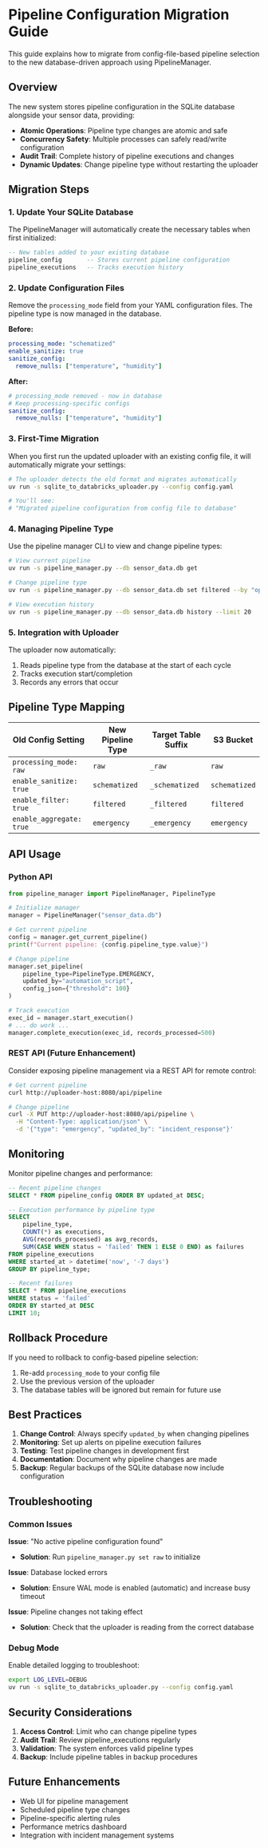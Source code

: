 # Pipeline Configuration Migration Guide

This guide explains how to migrate from config-file-based pipeline selection to the new database-driven approach using PipelineManager.

## Overview

The new system stores pipeline configuration in the SQLite database alongside your sensor data, providing:

- **Atomic Operations**: Pipeline type changes are atomic and safe
- **Concurrency Safety**: Multiple processes can safely read/write configuration
- **Audit Trail**: Complete history of pipeline executions and changes
- **Dynamic Updates**: Change pipeline type without restarting the uploader

## Migration Steps

### 1. Update Your SQLite Database

The PipelineManager will automatically create the necessary tables when first initialized:

```sql
-- New tables added to your existing database
pipeline_config       -- Stores current pipeline configuration
pipeline_executions   -- Tracks execution history
```

### 2. Update Configuration Files

Remove the `processing_mode` field from your YAML configuration files. The pipeline type is now managed in the database.

**Before:**
```yaml
processing_mode: "schematized"
enable_sanitize: true
sanitize_config:
  remove_nulls: ["temperature", "humidity"]
```

**After:**
```yaml
# processing_mode removed - now in database
# Keep processing-specific configs
sanitize_config:
  remove_nulls: ["temperature", "humidity"]
```

### 3. First-Time Migration

When you first run the updated uploader with an existing config file, it will automatically migrate your settings:

```bash
# The uploader detects the old format and migrates automatically
uv run -s sqlite_to_databricks_uploader.py --config config.yaml

# You'll see:
# "Migrated pipeline configuration from config file to database"
```

### 4. Managing Pipeline Type

Use the pipeline manager CLI to view and change pipeline types:

```bash
# View current pipeline
uv run -s pipeline_manager.py --db sensor_data.db get

# Change pipeline type
uv run -s pipeline_manager.py --db sensor_data.db set filtered --by "operations_team"

# View execution history
uv run -s pipeline_manager.py --db sensor_data.db history --limit 20
```

### 5. Integration with Uploader

The uploader now automatically:
1. Reads pipeline type from the database at the start of each cycle
2. Tracks execution start/completion
3. Records any errors that occur

## Pipeline Type Mapping

| Old Config Setting | New Pipeline Type | Target Table Suffix | S3 Bucket |
|-------------------|-------------------|---------------------|-----------|
| `processing_mode: raw` | `raw` | `_raw` | `raw` |
| `enable_sanitize: true` | `schematized` | `_schematized` | `schematized` |
| `enable_filter: true` | `filtered` | `_filtered` | `filtered` |
| `enable_aggregate: true` | `emergency` | `_emergency` | `emergency` |

## API Usage

### Python API

```python
from pipeline_manager import PipelineManager, PipelineType

# Initialize manager
manager = PipelineManager("sensor_data.db")

# Get current pipeline
config = manager.get_current_pipeline()
print(f"Current pipeline: {config.pipeline_type.value}")

# Change pipeline
manager.set_pipeline(
    pipeline_type=PipelineType.EMERGENCY,
    updated_by="automation_script",
    config_json={"threshold": 100}
)

# Track execution
exec_id = manager.start_execution()
# ... do work ...
manager.complete_execution(exec_id, records_processed=500)
```

### REST API (Future Enhancement)

Consider exposing pipeline management via a REST API for remote control:

```bash
# Get current pipeline
curl http://uploader-host:8080/api/pipeline

# Change pipeline
curl -X PUT http://uploader-host:8080/api/pipeline \
  -H "Content-Type: application/json" \
  -d '{"type": "emergency", "updated_by": "incident_response"}'
```

## Monitoring

Monitor pipeline changes and performance:

```sql
-- Recent pipeline changes
SELECT * FROM pipeline_config ORDER BY updated_at DESC;

-- Execution performance by pipeline type
SELECT 
    pipeline_type,
    COUNT(*) as executions,
    AVG(records_processed) as avg_records,
    SUM(CASE WHEN status = 'failed' THEN 1 ELSE 0 END) as failures
FROM pipeline_executions
WHERE started_at > datetime('now', '-7 days')
GROUP BY pipeline_type;

-- Recent failures
SELECT * FROM pipeline_executions 
WHERE status = 'failed' 
ORDER BY started_at DESC 
LIMIT 10;
```

## Rollback Procedure

If you need to rollback to config-based pipeline selection:

1. Re-add `processing_mode` to your config file
2. Use the previous version of the uploader
3. The database tables will be ignored but remain for future use

## Best Practices

1. **Change Control**: Always specify `updated_by` when changing pipelines
2. **Monitoring**: Set up alerts on pipeline execution failures
3. **Testing**: Test pipeline changes in development first
4. **Documentation**: Document why pipeline changes are made
5. **Backup**: Regular backups of the SQLite database now include configuration

## Troubleshooting

### Common Issues

**Issue**: "No active pipeline configuration found"
- **Solution**: Run `pipeline_manager.py set raw` to initialize

**Issue**: Database locked errors
- **Solution**: Ensure WAL mode is enabled (automatic) and increase busy timeout

**Issue**: Pipeline changes not taking effect
- **Solution**: Check that the uploader is reading from the correct database

### Debug Mode

Enable detailed logging to troubleshoot:

```bash
export LOG_LEVEL=DEBUG
uv run -s sqlite_to_databricks_uploader.py --config config.yaml
```

## Security Considerations

1. **Access Control**: Limit who can change pipeline types
2. **Audit Trail**: Review pipeline_executions regularly
3. **Validation**: The system enforces valid pipeline types
4. **Backup**: Include pipeline tables in backup procedures

## Future Enhancements

- Web UI for pipeline management
- Scheduled pipeline type changes
- Pipeline-specific alerting rules
- Performance metrics dashboard
- Integration with incident management systems